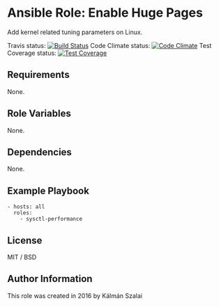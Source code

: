 # Ansible Role: Enable Huge Pages

Add kernel related tuning parameters on Linux.

Travis status:   [![Build Status](https://travis-ci.org/KAMI911/ansible-role-sysctl-performance.svg?branch=master)](https://travis-ci.org/KAMI911/ansible-role-sysctl-performance)
Code Climate status: [![Code Climate](https://codeclimate.com/github/KAMI911/ansible-role-sysctl-performance/badges/gpa.svg)](https://codeclimate.com/github/KAMI911/ansible-role-sysctl-performance)
Test Coverage status: [![Test Coverage](https://codeclimate.com/github/KAMI911/ansible-role-sysctl-performance/badges/coverage.svg)](https://codeclimate.com/github/KAMI911/ansible-role-sysctl-performance/coverage)

## Requirements

None.

## Role Variables

None.

## Dependencies

None.

## Example Playbook

    - hosts: all
      roles:
        - sysctl-performance

## License

MIT / BSD

## Author Information

This role was created in 2016 by Kálmán Szalai
